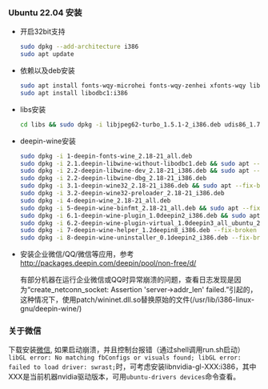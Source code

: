 ### Ubuntu 22.04 安装
- 开启32bit支持 
    ``` bash
    sudo dpkg --add-architecture i386
    sudo apt update
    ```

- 依赖以及deb安装

    ``` bash
    sudo apt install fonts-wqy-microhei fonts-wqy-zenhei xfonts-wqy libgif7:i386 libgstreamer1.0-0:i386 libpng16-16:i386 libgnutls30:i386 libgstreamer-plugins-base1.0-0:i386 libreadline8:i386 libjpeg-turbo8:i386 ocl-icd-libopencl1:i386 libldap-2.5-0:i386 libmpg123-0:i386 libopenal1:i386 libpcap0.8:i386 libpulse0:i386 libudev1:i386 libusb-1.0-0:i386 libxrandr2:i386 libxinerama1:i386 libxcomposite1:i386 libglu1-mesa:i386 libosmesa6:i386 libxslt1.1:i386 libdbus-1-3:i386 libncurses5:i386 libv4l-0:i386 libcups2:i386 libgsm1:i386 libtiff5:i386 libltdl7:i386  libgssapi3-heimdal:i386 libc6-dev:i386 
    sudo apt install libodbc1:i386
    ```

- libs安装
    ```bash
    cd libs && sudo dpkg -i libjpeg62-turbo_1.5.1-2_i386.deb udis86_1.72-2_i386.deb libjpeg62-turbo_1.5.1-2_i386.deb libldap-2.4-2_2.4.45+dfsg-1ubuntu1.10_i386.deb python-dbus-for-22.04.deb python-gobject_3.26.1-2ubuntu1_all.deb  && sudo apt --fix-broken install
    ```

- deepin-wine安装
    ```bash
    sudo dpkg -i 1-deepin-fonts-wine_2.18-21_all.deb
    sudo dpkg -i 2.1.deepin-libwine-without-libodbc1.deb && sudo apt --fix-broken install
    sudo dpkg -i 2.2-deepin-libwine-dev_2.18-21_i386.deb && sudo apt --fix-broken install
    sudo dpkg -i 2.2-deepin-libwine-dbg_2.18-21_i386.deb
    sudo dpkg -i 3.1-deepin-wine32_2.18-21_i386.deb && sudo apt --fix-broken install
    sudo dpkg -i 3.2-deepin-wine32-preloader_2.18-21_i386.deb
    sudo dpkg -i 4-deepin-wine_2.18-21_all.deb
    sudo dpkg -i 5-deepin-wine-binfmt_2.18-21_all.deb && sudo apt --fix-broken install
    sudo dpkg -i 6.1-deepin-wine-plugin_1.0deepin2_i386.deb && sudo apt --fix-broken install
    sudo dpkg -i 6.2-deepin-wine-plugin-virtual_1.0deepin3_all_ubuntu_22.04.deb --fix-broken install
    sudo dpkg -i 7-deepin-wine-helper_1.2deepin8_i386.deb --fix-broken install
    sudo dpkg -i 8-deepin-wine-uninstaller_0.1deepin2_i386.deb --fix-broken install
    ```
- 安装企业微信/QQ/微信等应用，参考 http://packages.deepin.com/deepin/pool/non-free/d/

    有部分机器在运行企业微信或QQ时异常崩溃的问题，查看日志发现是因为“create_netconn_socket: Assertion 'server->addr_len' failed.”引起的，这种情况下，使用patch/wininet.dll.so替换原始的文件(/usr/lib/i386-linux-gnu/deepin-wine/)

### 关于微信

下载安装[微信](http://packages.deepin.com/deepin/pool/non-free/d/deepin.com.wechat/deepin.com.wechat_2.6.8.65deepin0_i386.deb), 如果启动崩溃，并且控制台报错（通过shell调用run.sh启动）` libGL error: No matching fbConfigs or visuals found; libGL error: failed to load driver: swrast;`时，可考虑安装libnvidia-gl-XXX:i386，其中XXX是当前机器nvidia驱动版本，可用`ubuntu-drivers devices`命令查看。
